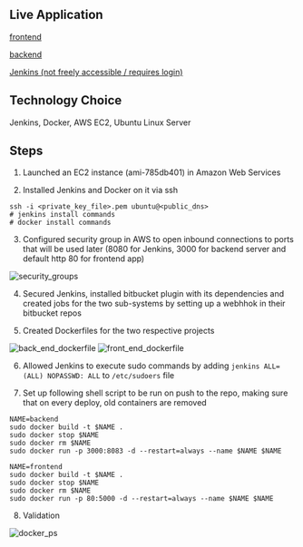 ## Live Application

[frontend](http://ec2-52-213-34-107.eu-west-1.compute.amazonaws.com/)

[backend](http://ec2-52-213-34-107.eu-west-1.compute.amazonaws.com:3000/)

[Jenkins (not freely accessible / requires login)](http://ec2-52-213-34-107.eu-west-1.compute.amazonaws.com:8080/)


## Technology Choice

Jenkins, Docker, AWS EC2, Ubuntu Linux Server

## Steps

1) Launched an EC2 instance (ami-785db401) in Amazon Web Services

2) Installed Jenkins and Docker on it via ssh

```
ssh -i <private_key_file>.pem ubuntu@<public_dns>
# jenkins install commands
# docker install commands
```

3) Configured security group in AWS to open inbound connections to ports that will be used later (8080 for Jenkins, 3000 for backend server and default http 80 for frontend app)

![security_groups](https://preview.ibb.co/dXY665/security_group.png)

4) Secured Jenkins, installed bitbucket plugin with its dependencies and created jobs for the two sub-systems by setting up a webhhok in their bitbucket repos

5) Created Dockerfiles for the two respective projects

![back_end_dockerfile](https://image.ibb.co/gKXYm5/dockerfile_backend.png) ![front_end_dockerfile](https://image.ibb.co/mpJCeQ/dockerfile_frontend.png)

6) Allowed Jenkins to execute sudo commands by adding ``` jenkins ALL=(ALL) NOPASSWD: ALL ``` to ``` /etc/sudoers ``` file

7) Set up following shell script to be run on push to the repo, making sure that on every deploy, old containers are removed

```
NAME=backend
sudo docker build -t $NAME .
sudo docker stop $NAME
sudo docker rm $NAME
sudo docker run -p 3000:8083 -d --restart=always --name $NAME $NAME
```

```
NAME=frontend
sudo docker build -t $NAME .
sudo docker stop $NAME
sudo docker rm $NAME
sudo docker run -p 80:5000 -d --restart=always --name $NAME $NAME
```

8) Validation

![docker_ps](https://preview.ibb.co/bUSzR5/docker_ps.png)
